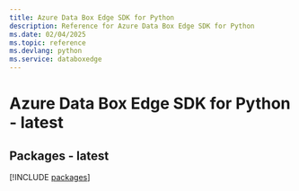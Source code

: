 ```yaml
---
title: Azure Data Box Edge SDK for Python
description: Reference for Azure Data Box Edge SDK for Python
ms.date: 02/04/2025
ms.topic: reference
ms.devlang: python
ms.service: databoxedge
---
```

# Azure Data Box Edge SDK for Python - latest
## Packages - latest
[!INCLUDE [packages](data-box-edge-index.md)]